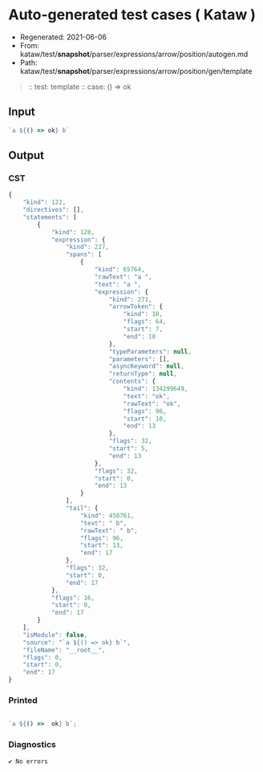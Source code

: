 # Auto-generated test cases ( Kataw )
- Regenerated: 2021-06-06
- From: kataw/test/__snapshot__/parser/expressions/arrow/position/autogen.md
- Path: kataw/test/__snapshot__/parser/expressions/arrow/position/gen/template
> :: test: template
> :: case: () => ok
## Input

`````js
`a ${() => ok} b`
`````
## Output

### CST

```javascript
{
    "kind": 122,
    "directives": [],
    "statements": [
        {
            "kind": 120,
            "expression": {
                "kind": 227,
                "spans": [
                    {
                        "kind": 65764,
                        "rawText": "a ",
                        "text": "a ",
                        "expression": {
                            "kind": 271,
                            "arrowToken": {
                                "kind": 10,
                                "flags": 64,
                                "start": 7,
                                "end": 10
                            },
                            "typeParameters": null,
                            "parameters": [],
                            "asyncKeyword": null,
                            "returnType": null,
                            "contents": {
                                "kind": 134299649,
                                "text": "ok",
                                "rawText": "ok",
                                "flags": 96,
                                "start": 10,
                                "end": 13
                            },
                            "flags": 32,
                            "start": 5,
                            "end": 13
                        },
                        "flags": 32,
                        "start": 0,
                        "end": 13
                    }
                ],
                "tail": {
                    "kind": 458761,
                    "text": " b",
                    "rawText": " b",
                    "flags": 96,
                    "start": 13,
                    "end": 17
                },
                "flags": 32,
                "start": 0,
                "end": 17
            },
            "flags": 16,
            "start": 0,
            "end": 17
        }
    ],
    "isModule": false,
    "source": "`a ${() => ok} b`",
    "fileName": "__root__",
    "flags": 0,
    "start": 0,
    "end": 17
}
```

### Printed

```javascript

`a ${() =>  ok} b`;
```

### Diagnostics

```javascript
✔ No errors
```

